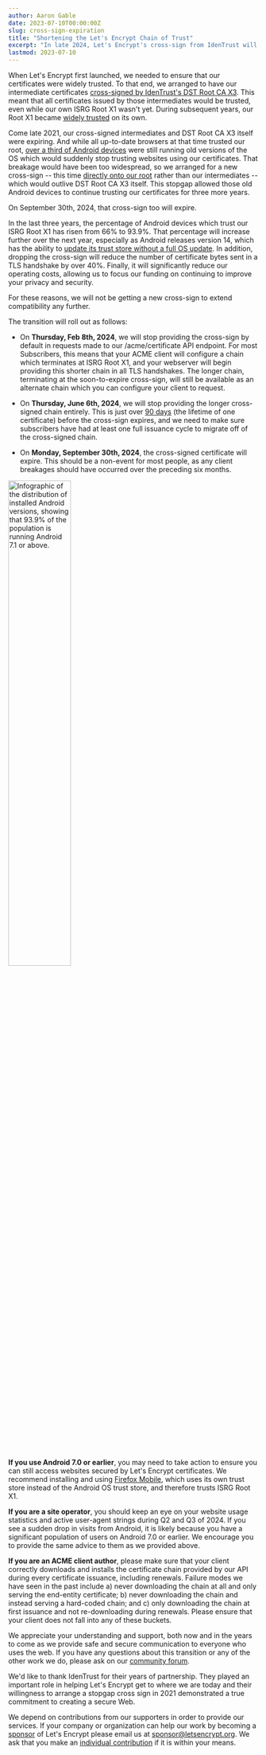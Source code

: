```yaml
---
author: Aaron Gable
date: 2023-07-10T00:00:00Z
slug: cross-sign-expiration
title: "Shortening the Let's Encrypt Chain of Trust"
excerpt: "In late 2024, Let's Encrypt's cross-sign from IdenTrust will expire. Here's everything you need to know about the upcoming transition, and why it will be a non-event for most people."
lastmod: 2023-07-10
---
```


When Let's Encrypt first launched, we needed to ensure that our certificates were widely trusted. To that end, we arranged to have our intermediate certificates [cross-signed by IdenTrust's DST Root CA X3](https://letsencrypt.org/2015/10/19/lets-encrypt-is-trusted.html). This meant that all certificates issued by those intermediates would be trusted, even while our own ISRG Root X1 wasn't yet. During subsequent years, our Root X1 became [widely trusted](https://letsencrypt.org/docs/certificate-compatibility/) on its own. 

Come late 2021, our cross-signed intermediates and DST Root CA X3 itself were expiring. And while all up-to-date browsers at that time trusted our root, [over a third of Android devices](https://letsencrypt.org/2020/11/06/own-two-feet.html) were still running old versions of the OS which would suddenly stop trusting websites using our certificates. That breakage would have been too widespread, so we arranged for a new cross-sign -- this time [directly onto our root](https://letsencrypt.org/2020/12/21/extending-android-compatibility.html) rather than our intermediates -- which would outlive DST Root CA X3 itself. This stopgap allowed those old Android devices to continue trusting our certificates for three more years.

On September 30th, 2024, that cross-sign too will expire.

In the last three years, the percentage of Android devices which trust our ISRG Root X1 has risen from 66% to 93.9%. That percentage will increase further over the next year, especially as Android releases version 14, which has the ability to [update its trust store without a full OS update](https://www.xda-developers.com/android-14-root-certificates-updatable). In addition, dropping the cross-sign will reduce the number of certificate bytes sent in a TLS handshake by over 40%. Finally, it will significantly reduce our operating costs, allowing us to focus our funding on continuing to improve your privacy and security.

For these reasons, we will not be getting a new cross-sign to extend compatibility any further.

The transition will roll out as follows:

- On **Thursday, Feb 8th, 2024**, we will stop providing the cross-sign by default in requests made to our /acme/certificate API endpoint. For most Subscribers, this means that your ACME client will configure a chain which terminates at ISRG Root X1, and your webserver will begin providing this shorter chain in all TLS handshakes. The longer chain, terminating at the soon-to-expire cross-sign, will still be available as an alternate chain which you can configure your client to request.

- On **Thursday, June 6th, 2024**, we will stop providing the longer cross-signed chain entirely. This is just over [90 days](https://letsencrypt.org/2015/11/09/why-90-days.html) (the lifetime of one certificate) before the cross-sign expires, and we need to make sure subscribers have had at least one full issuance cycle to migrate off of the cross-signed chain.

- On **Monday, September 30th, 2024**, the cross-signed certificate will expire. This should be a non-event for most people, as any client breakages should have occurred over the preceding six months.

<div class="howitworks-figure">
<img alt="Infographic of the distribution of installed Android versions, showing that 93.9% of the population is running Android 7.1 or above."
     src="/images/2023.07.10-android-version-distribution.png"
     style="width: 50%"/>
</div>

**If you use Android 7.0 or earlier**, you may need to take action to ensure you can still access websites secured by Let's Encrypt certificates. We recommend installing and using [Firefox Mobile](https://www.mozilla.org/en-US/firefox/browsers/mobile/android/), which uses its own trust store instead of the Android OS trust store, and therefore trusts ISRG Root X1.

**If you are a site operator**, you should keep an eye on your website usage statistics and active user-agent strings during Q2 and Q3 of 2024. If you see a sudden drop in visits from Android, it is likely because you have a significant population of users on Android 7.0 or earlier. We encourage you to provide the same advice to them as we provided above.

**If you are an ACME client author**, please make sure that your client correctly downloads and installs the certificate chain provided by our API during every certificate issuance, including renewals. Failure modes we have seen in the past include a) never downloading the chain at all and only serving the end-entity certificate; b) never downloading the chain and instead serving a hard-coded chain; and c) only downloading the chain at first issuance and not re-downloading during renewals. Please ensure that your client does not fall into any of these buckets.

We appreciate your understanding and support, both now and in the years to come as we provide safe and secure communication to everyone who uses the web. If you have any questions about this transition or any of the other work we do, please ask on our [community forum](https://community.letsencrypt.org).

We'd like to thank IdenTrust for their years of partnership. They played an important role in helping Let's Encrypt get to where we are today and their willingness to arrange a stopgap cross sign in 2021 demonstrated a true commitment to creating a secure Web. 

We depend on contributions from our supporters in order to provide our services. If your company or organization can help our work by becoming a [sponsor](https://www.abetterinternet.org/sponsor/) of Let's Encrypt please email us at sponsor@letsencrypt.org. We ask that you make an [individual contribution](https://letsencrypt.org/donate/) if it is within your means.
